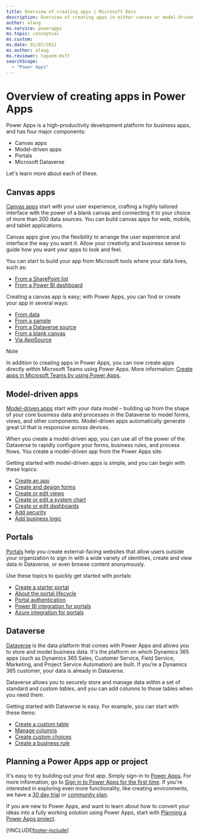 ```yaml
---
title: Overview of creating apps | Microsoft Docs
description: Overview of creating apps in either canvas or model-driven mode and incorporating the Microsoft Dataverse
author: alaug
ms.service: powerapps
ms.topic: conceptual
ms.custom: 
ms.date: 01/07/2021
ms.author: alaug
ms.reviewer: tapanm-msft
searchScope:
  - "Power Apps"
---
```


# Overview of creating apps in Power Apps

Power Apps is a high-productivity development platform for business apps, and has four major components:

- Canvas apps
- Model-driven apps
- Portals
- Microsoft Dataverse

Let's learn more about each of these.

## Canvas apps

[Canvas apps](canvas-apps/getting-started.md) start with your user experience, crafting a highly tailored interface with the power of a blank canvas and connecting it to your choice of more than 200 data sources. You can build canvas apps for web, mobile, and tablet applications.

Canvas apps give you the flexibility to arrange the user experience and interface the way you want it. Allow your creativity and business sense to guide how you want your apps to look and feel.

You can start to build your app from Microsoft tools where your data lives, such as:

- [From a SharePoint list](canvas-apps/app-from-sharepoint.md#create-an-app-from-within-sharepoint-online)
- [From a Power BI dashboard](canvas-apps/embed-powerapps-powerbi.md)

Creating a canvas app is easy; with Power Apps, you can find or create your app in several ways:

- [From data](canvas-apps/app-from-sharepoint.md)
- [From a sample](canvas-apps/open-and-run-a-sample-app.md)
- [From a Dataverse source](canvas-apps/data-platform-create-app.md)
- [From a blank canvas](canvas-apps/data-platform-create-app-scratch.md)
- [Via AppSource](../user/app-source.md)

> [!NOTE]
> In addition to creating apps in Power Apps, you can now create apps directly within Microsoft Teams using Power Apps. More information: [Create apps in Microsoft Teams by using Power Apps](/powerapps/teams/create-apps-overview).

## Model-driven apps

[Model-driven apps](model-driven-apps/model-driven-app-overview.md) start with your data model – building up from the shape of your core business data and processes in the Dataverse to model forms, views, and other components. Model-driven apps automatically generate great UI that is responsive across devices. 

When you create a model-driven app, you can use all of the power of the Dataverse to rapidly configure your forms, business rules, and process flows. You create a model-driven app from the Power Apps site.

Getting started with model-driven apps is simple, and you can begin with these topics:

- [Create an app](https://docs.microsoft.com/dynamics365/customer-engagement/customize/create-edit-app)
- [Create and design forms](https://docs.microsoft.com/dynamics365/customer-engagement/customize/create-design-forms)
- [Create or edit views](https://docs.microsoft.com/dynamics365/customer-engagement/customize/create-edit-views)
- [Create or edit a system chart](https://docs.microsoft.com/dynamics365/customer-engagement/customize/create-edit-system-chart)
- [Create or edit dashboards](https://docs.microsoft.com/dynamics365/customer-engagement/customize/create-edit-dashboards)
- [Add security](https://docs.microsoft.com/dynamics365/customer-engagement/customize/manage-access-apps-security-roles)
- [Add business logic](https://docs.microsoft.com/dynamics365/customer-engagement/customize/guide-staff-through-common-tasks-processes)

## Portals

[Portals](portals/overview.md) help you create external-facing websites that allow users outside your organization to sign in with a wide variety of identities, create and view data in Dataverse, or even browse content anonymously.

Use these topics to quickly get started with portals:

- [Create a starter portal](/powerapps/maker/portals/create-portal)
- [About the portal lifecycle](/powerapps/maker/portals/admin/portal-lifecycle)
- [Portal authentication](/powerapps/maker/portals/configure/configure-portal-authentication)
- [Power BI integration for portals](/powerapps/maker/portals/admin/set-up-power-bi-integration)
- [Azure integration for portals](/powerapps/maker/portals/enable-azure-storage)

## Dataverse

[Dataverse](data-platform/data-platform-intro.md) is the data platform that comes with Power Apps and allows you to store and model business data. It's the platform on which Dynamics 365 apps (such as Dynamics 365 Sales, Customer Service, Field Service, Marketing, and Project Service Automation) are built. If you’re a Dynamics 365 customer, your data is already in Dataverse.

Dataverse allows you to securely store and manage data within a set of standard and custom *tables*, and you can add columns to those tables when you need them.

Getting started with Dataverse is easy. For example, you can start with these items:

- [Create a custom table](data-platform/data-platform-create-entity.md)
- [Manage columns](data-platform/data-platform-manage-fields.md)
- [Create custom choices](data-platform/custom-picklists.md)
- [Create a business rule](https://docs.microsoft.com/dynamics365/customer-engagement/customize/create-business-rules-recommendations-apply-logic-form)

## Planning a Power Apps app or project

It's easy to try building out your first app. Simply sign-in to [Power Apps](https://make.powerapps.com). For more information, go to [Sign in to Power Apps for the first time](canvas-apps/intro-maker-portal.md). If you're interested in exploring even more functionality, like creating environments, we have a [30 day trial](signup-for-powerapps.md) or [community plan](dev-community-plan.md).

If you are new to Power Apps, and want to learn about how to convert your ideas into a fully working solution using Power Apps, start with [Planning a Power Apps project](/powerapps/guidance/planning/introduction).


[!INCLUDE[footer-include](../includes/footer-banner.md)]